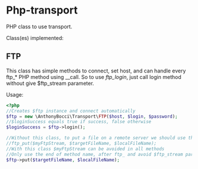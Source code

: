 # Php-transport

PHP class to use transport.

Class(es) implemented:

## FTP

This class has simple methods to connect, set host, and can handle every ftp_* PHP method using __call. So to use *ftp_login*, just call login
 method without give $ftp_stream parameter.

Usage:

```php
<?php
//Creates $ftp instance and connect automatically
$ftp = new \AnthonyBocci\Transport\FTP($host, $login, $password);
//$loginSuccess equals true if success, false otherwise
$loginSuccess = $ftp->login();

//Without this class, to put a file on a remote server we should use this method:
//ftp_put($myFtpStream, $targetFileName, $localFileName);
//With this class $myFtpStream can be avoided in all methods
//Only use the end of method name, after ftp_ and avoid $ftp_stream parameter
$ftp->put($targetFileName, $localFileName);
```
